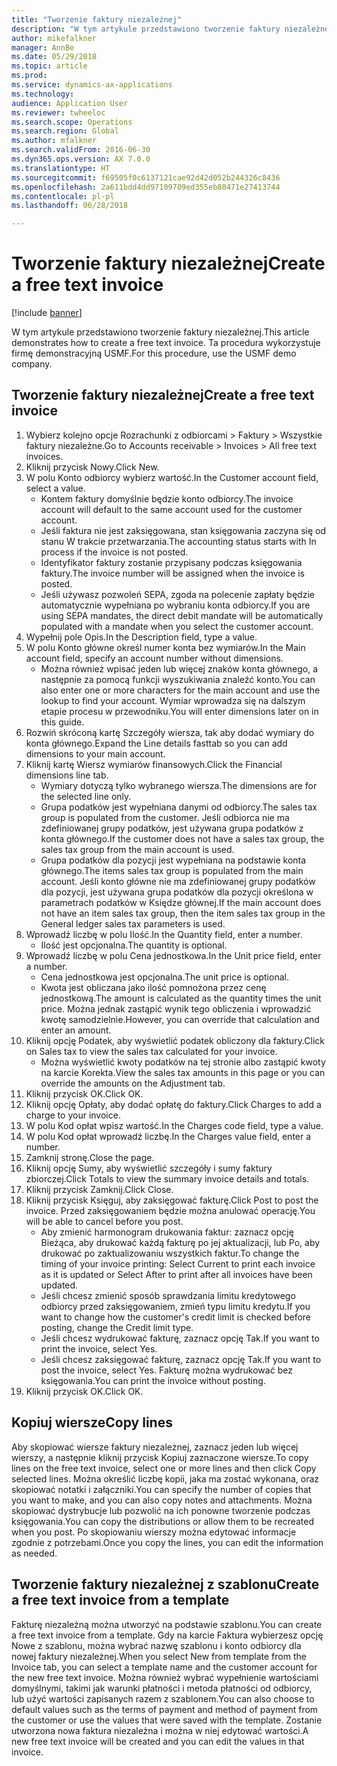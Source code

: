 ```yaml
--- 
title: "Tworzenie faktury niezależnej"
description: "W tym artykule przedstawiono tworzenie faktury niezależnej."
author: mikefalkner
manager: AnnBe
ms.date: 05/29/2018
ms.topic: article
ms.prod: 
ms.service: dynamics-ax-applications
ms.technology: 
audience: Application User
ms.reviewer: twheeloc
ms.search.scope: Operations
ms.search.region: Global
ms.author: mfalkner
ms.search.validFrom: 2016-06-30
ms.dyn365.ops.version: AX 7.0.0
ms.translationtype: HT
ms.sourcegitcommit: f69505f0c6137121cae92d42d052b244326c8436
ms.openlocfilehash: 2a611bdd4dd97109709ed355eb80471e27413744
ms.contentlocale: pl-pl
ms.lasthandoff: 06/28/2018

---
```


# <a name="create-a-free-text-invoice"></a><span data-ttu-id="025d5-103">Tworzenie faktury niezależnej</span><span class="sxs-lookup"><span data-stu-id="025d5-103">Create a free text invoice</span></span>

[!include [banner](../includes/banner.md)]

<span data-ttu-id="025d5-104">W tym artykule przedstawiono tworzenie faktury niezależnej.</span><span class="sxs-lookup"><span data-stu-id="025d5-104">This article demonstrates how to create a free text invoice.</span></span> <span data-ttu-id="025d5-105">Ta procedura wykorzystuje firmę demonstracyjną USMF.</span><span class="sxs-lookup"><span data-stu-id="025d5-105">For this procedure, use the USMF demo company.</span></span>

## <a name="create-a-free-text-invoice"></a><span data-ttu-id="025d5-106">Tworzenie faktury niezależnej</span><span class="sxs-lookup"><span data-stu-id="025d5-106">Create a free text invoice</span></span>

1. <span data-ttu-id="025d5-107">Wybierz kolejno opcje Rozrachunki z odbiorcami > Faktury > Wszystkie faktury niezależne.</span><span class="sxs-lookup"><span data-stu-id="025d5-107">Go to Accounts receivable > Invoices > All free text invoices.</span></span>
2. <span data-ttu-id="025d5-108">Kliknij przycisk Nowy.</span><span class="sxs-lookup"><span data-stu-id="025d5-108">Click New.</span></span>
3. <span data-ttu-id="025d5-109">W polu Konto odbiorcy wybierz wartość.</span><span class="sxs-lookup"><span data-stu-id="025d5-109">In the Customer account field, select a value.</span></span>
    * <span data-ttu-id="025d5-110">Kontem faktury domyślnie będzie konto odbiorcy.</span><span class="sxs-lookup"><span data-stu-id="025d5-110">The invoice account will default to the same account used for the customer account.</span></span>   
    * <span data-ttu-id="025d5-111">Jeśli faktura nie jest zaksięgowana, stan księgowania zaczyna się od stanu W trakcie przetwarzania.</span><span class="sxs-lookup"><span data-stu-id="025d5-111">The accounting status starts with In process if the invoice is not posted.</span></span>   
    * <span data-ttu-id="025d5-112">Identyfikator faktury zostanie przypisany podczas księgowania faktury.</span><span class="sxs-lookup"><span data-stu-id="025d5-112">The invoice number will be assigned when the invoice is posted.</span></span>  
    * <span data-ttu-id="025d5-113">Jeśli używasz pozwoleń SEPA, zgoda na polecenie zapłaty będzie automatycznie wypełniana po wybraniu konta odbiorcy.</span><span class="sxs-lookup"><span data-stu-id="025d5-113">If you are using SEPA mandates, the direct debit mandate will be automatically populated with a mandate when you select the customer account.</span></span>  
4. <span data-ttu-id="025d5-114">Wypełnij pole Opis.</span><span class="sxs-lookup"><span data-stu-id="025d5-114">In the Description field, type a value.</span></span>
5. <span data-ttu-id="025d5-115">W polu Konto główne określ numer konta bez wymiarów.</span><span class="sxs-lookup"><span data-stu-id="025d5-115">In the Main account field, specify an account number without dimensions.</span></span>
    * <span data-ttu-id="025d5-116">Można również wpisać jeden lub więcej znaków konta głównego, a następnie za pomocą funkcji wyszukiwania znaleźć konto.</span><span class="sxs-lookup"><span data-stu-id="025d5-116">You can also enter one or more characters for the main account and use the lookup to find your account.</span></span> <span data-ttu-id="025d5-117">Wymiar wprowadza się na dalszym etapie procesu w przewodniku.</span><span class="sxs-lookup"><span data-stu-id="025d5-117">You will enter dimensions later on in this guide.</span></span>  
6. <span data-ttu-id="025d5-118">Rozwiń skróconą kartę Szczegóły wiersza, tak aby dodać wymiary do konta głównego.</span><span class="sxs-lookup"><span data-stu-id="025d5-118">Expand the Line details fasttab so you can add dimensions to your main account.</span></span>
7. <span data-ttu-id="025d5-119">Kliknij kartę Wiersz wymiarów finansowych.</span><span class="sxs-lookup"><span data-stu-id="025d5-119">Click the Financial dimensions line tab.</span></span>
    * <span data-ttu-id="025d5-120">Wymiary dotyczą tylko wybranego wiersza.</span><span class="sxs-lookup"><span data-stu-id="025d5-120">The dimensions are for the selected line only.</span></span>    
    * <span data-ttu-id="025d5-121">Grupa podatków jest wypełniana danymi od odbiorcy.</span><span class="sxs-lookup"><span data-stu-id="025d5-121">The sales tax group is populated from the customer.</span></span> <span data-ttu-id="025d5-122">Jeśli odbiorca nie ma zdefiniowanej grupy podatków, jest używana grupa podatków z konta głównego.</span><span class="sxs-lookup"><span data-stu-id="025d5-122">If the customer does not have a sales tax group, the sales tax group from the main account is used.</span></span>  
    * <span data-ttu-id="025d5-123">Grupa podatków dla pozycji jest wypełniana na podstawie konta głównego.</span><span class="sxs-lookup"><span data-stu-id="025d5-123">The items sales tax group is populated from the main account.</span></span> <span data-ttu-id="025d5-124">Jeśli konto główne nie ma zdefiniowanej grupy podatków dla pozycji, jest używana grupa podatków dla pozycji określona w parametrach podatków w Księdze głównej.</span><span class="sxs-lookup"><span data-stu-id="025d5-124">If the main account does not have an item sales tax group, then the item sales tax group in the General ledger sales tax parameters is used.</span></span>    
8. <span data-ttu-id="025d5-125">Wprowadź liczbę w polu Ilość.</span><span class="sxs-lookup"><span data-stu-id="025d5-125">In the Quantity field, enter a number.</span></span>
    * <span data-ttu-id="025d5-126">Ilość jest opcjonalna.</span><span class="sxs-lookup"><span data-stu-id="025d5-126">The quantity is optional.</span></span>  
9. <span data-ttu-id="025d5-127">Wprowadź liczbę w polu Cena jednostkowa.</span><span class="sxs-lookup"><span data-stu-id="025d5-127">In the Unit price field, enter a number.</span></span>
    * <span data-ttu-id="025d5-128">Cena jednostkowa jest opcjonalna.</span><span class="sxs-lookup"><span data-stu-id="025d5-128">The unit price is optional.</span></span>  
    * <span data-ttu-id="025d5-129">Kwota jest obliczana jako ilość pomnożona przez cenę jednostkową.</span><span class="sxs-lookup"><span data-stu-id="025d5-129">The amount is calculated as the quantity times the unit price.</span></span> <span data-ttu-id="025d5-130">Można jednak zastąpić wynik tego obliczenia i wprowadzić kwotę samodzielnie.</span><span class="sxs-lookup"><span data-stu-id="025d5-130">However, you can override that calculation and enter an amount.</span></span>  
10. <span data-ttu-id="025d5-131">Kliknij opcję Podatek, aby wyświetlić podatek obliczony dla faktury.</span><span class="sxs-lookup"><span data-stu-id="025d5-131">Click on Sales tax to view the sales tax calculated for your invoice.</span></span>
    * <span data-ttu-id="025d5-132">Można wyświetlić kwoty podatków na tej stronie albo zastąpić kwoty na karcie Korekta.</span><span class="sxs-lookup"><span data-stu-id="025d5-132">View the sales tax amounts in this page or you can override the amounts on the Adjustment tab.</span></span>  
11. <span data-ttu-id="025d5-133">Kliknij przycisk OK.</span><span class="sxs-lookup"><span data-stu-id="025d5-133">Click OK.</span></span>
12. <span data-ttu-id="025d5-134">Kliknij opcję Opłaty, aby dodać opłatę do faktury.</span><span class="sxs-lookup"><span data-stu-id="025d5-134">Click Charges to add a charge to your invoice.</span></span> 
13. <span data-ttu-id="025d5-135">W polu Kod opłat wpisz wartość.</span><span class="sxs-lookup"><span data-stu-id="025d5-135">In the Charges code field, type a value.</span></span>
14. <span data-ttu-id="025d5-136">W polu Kod opłat wprowadź liczbę.</span><span class="sxs-lookup"><span data-stu-id="025d5-136">In the Charges value field, enter a number.</span></span>
15. <span data-ttu-id="025d5-137">Zamknij stronę.</span><span class="sxs-lookup"><span data-stu-id="025d5-137">Close the page.</span></span>
16. <span data-ttu-id="025d5-138">Kliknij opcję Sumy, aby wyświetlić szczegóły i sumy faktury zbiorczej.</span><span class="sxs-lookup"><span data-stu-id="025d5-138">Click Totals to view the summary invoice details and totals.</span></span>
17. <span data-ttu-id="025d5-139">Kliknij przycisk Zamknij.</span><span class="sxs-lookup"><span data-stu-id="025d5-139">Click Close.</span></span>
18. <span data-ttu-id="025d5-140">Kliknij przycisk Księguj, aby zaksięgować fakturę.</span><span class="sxs-lookup"><span data-stu-id="025d5-140">Click Post to post the invoice.</span></span> <span data-ttu-id="025d5-141">Przed zaksięgowaniem będzie można anulować operację.</span><span class="sxs-lookup"><span data-stu-id="025d5-141">You will be able to cancel before you post.</span></span>
    * <span data-ttu-id="025d5-142">Aby zmienić harmonogram drukowania faktur: zaznacz opcję Bieżąca, aby drukować każdą fakturę po jej aktualizacji, lub Po, aby drukować po zaktualizowaniu wszystkich faktur.</span><span class="sxs-lookup"><span data-stu-id="025d5-142">To change the timing of your invoice printing:  Select Current to print each invoice as it is updated   or  Select After to print after all invoices have been updated.</span></span>  
    * <span data-ttu-id="025d5-143">Jeśli chcesz zmienić sposób sprawdzania limitu kredytowego odbiorcy przed zaksięgowaniem, zmień typu limitu kredytu.</span><span class="sxs-lookup"><span data-stu-id="025d5-143">If you want to change how the customer's credit limit is checked before posting, change the Credit limit type.</span></span>  
    * <span data-ttu-id="025d5-144">Jeśli chcesz wydrukować fakturę, zaznacz opcję Tak.</span><span class="sxs-lookup"><span data-stu-id="025d5-144">If you want to print the invoice, select Yes.</span></span>  
    * <span data-ttu-id="025d5-145">Jeśli chcesz zaksięgować fakturę, zaznacz opcję Tak.</span><span class="sxs-lookup"><span data-stu-id="025d5-145">If you want to post the invoice, select Yes.</span></span> <span data-ttu-id="025d5-146">Fakturę można wydrukować bez księgowania.</span><span class="sxs-lookup"><span data-stu-id="025d5-146">You can print the invoice without posting.</span></span>  
19. <span data-ttu-id="025d5-147">Kliknij przycisk OK.</span><span class="sxs-lookup"><span data-stu-id="025d5-147">Click OK.</span></span>

## <a name="copy-lines"></a><span data-ttu-id="025d5-148">Kopiuj wiersze</span><span class="sxs-lookup"><span data-stu-id="025d5-148">Copy lines</span></span>
<span data-ttu-id="025d5-149">Aby skopiować wiersze faktury niezależnej, zaznacz jeden lub więcej wierszy, a następnie kliknij przycisk Kopiuj zaznaczone wiersze.</span><span class="sxs-lookup"><span data-stu-id="025d5-149">To copy lines on the free text invoice, select one or more lines and then click Copy selected lines.</span></span> <span data-ttu-id="025d5-150">Można określić liczbę kopii, jaka ma zostać wykonana, oraz skopiować notatki i załączniki.</span><span class="sxs-lookup"><span data-stu-id="025d5-150">You can specify the number of copies that you want to make, and you can also copy notes and attachments.</span></span> <span data-ttu-id="025d5-151">Można skopiować dystrybucje lub pozwolić na ich ponowne tworzenie podczas księgowania.</span><span class="sxs-lookup"><span data-stu-id="025d5-151">You can copy the distributions or allow them to be recreated when you post.</span></span> <span data-ttu-id="025d5-152">Po skopiowaniu wierszy można edytować informacje zgodnie z potrzebami.</span><span class="sxs-lookup"><span data-stu-id="025d5-152">Once you copy the lines, you can edit the information as needed.</span></span> 

## <a name="create-a-free-text-invoice-from-a-template"></a><span data-ttu-id="025d5-153">Tworzenie faktury niezależnej z szablonu</span><span class="sxs-lookup"><span data-stu-id="025d5-153">Create a free text invoice from a template</span></span>
<span data-ttu-id="025d5-154">Fakturę niezależną można utworzyć na podstawie szablonu.</span><span class="sxs-lookup"><span data-stu-id="025d5-154">You can create a free text invoice from a template.</span></span> <span data-ttu-id="025d5-155">Gdy na karcie Faktura wybierzesz opcję Nowe z szablonu, można wybrać nazwę szablonu i konto odbiorcy dla nowej faktury niezależnej.</span><span class="sxs-lookup"><span data-stu-id="025d5-155">When you select New from template from the Invoice tab, you can select a template name and the customer account for the new free text invoice.</span></span> <span data-ttu-id="025d5-156">Można również wybrać wypełnienie wartościami domyślnymi, takimi jak warunki płatności i metoda płatności od odbiorcy, lub użyć wartości zapisanych razem z szablonem.</span><span class="sxs-lookup"><span data-stu-id="025d5-156">You can also choose to default values such as the terms of payment and method of payment from the customer or use the values that were saved with the template.</span></span> <span data-ttu-id="025d5-157">Zostanie utworzona nowa faktura niezależna i można w niej edytować wartości.</span><span class="sxs-lookup"><span data-stu-id="025d5-157">A new free text invoice will be created and you can edit the values in that invoice.</span></span> 


